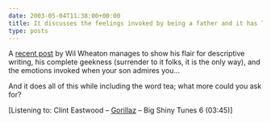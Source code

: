 ```yaml
---
date: 2003-05-04T11:38:00+00:00
title: It discusses the feelings invoked by being a father and it has Tea in it too...
type: posts
---
```

A [recent post](http://www.wilwheaton.net/mt/archives/001272.php) by Wil Wheaton manages to show his flair for descriptive writing, his complete geekness (surrender to it folks, it is the only way), and the emotions invoked when your son admires you...

And it does all of this while including the word tea; what more could you ask for?




  [Listening to: Clint Eastwood – [Gorillaz](http://www.windowsmedia.com/mg/search.asp?srch=Gorillaz) – Big Shiny Tunes 6 (03:45)]
